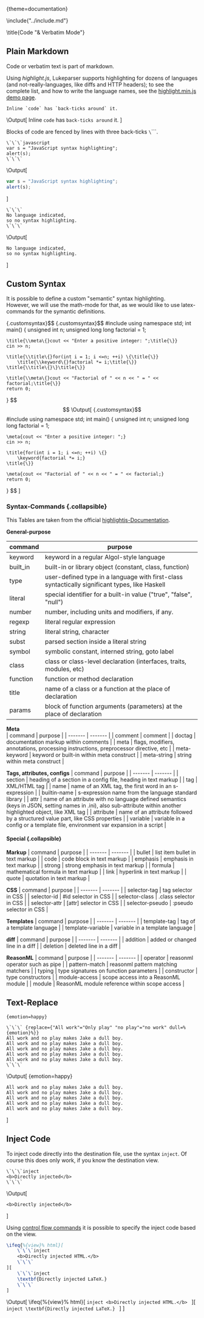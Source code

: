 {theme=documentation}

\include{"../include.md"}

\title{Code "& Verbatim Mode"}



## Plain Markdown
Code or verbatim text is part of markdown.

Using *highlight.js*, Lukeparser supports highlighting for dozens of languages (and not-really-languages, like diffs and HTTP headers); to see the complete list, and how to write the language names, see the [highlight.min.js demo page](http://softwaremaniacs.org/media/soft/highlight/test.html).

```
Inline `code` has `back-ticks around` it.
```
\Output[
Inline `code` has `back-ticks around` it.
]

Blocks of code are fenced by lines with three back-ticks `\`\`\``.



```
\`\`\`javascript
var s = "JavaScript syntax highlighting";
alert(s);
\`\`\`
```
\Output[
```javascript
var s = "JavaScript syntax highlighting";
alert(s);
```
]

 
```
\`\`\`
No language indicated, 
so no syntax highlighting. 
\`\`\`
```
\Output[
```
No language indicated, 
so no syntax highlighting. 
```
]


## Custom Syntax
It is possible to define a custom "semantic" syntax highlighting.  
However, we will use the math-mode for that, as we would like to use latex-commands for the symantic definitions.

{.customsyntax}$$
{.customsyntax}\$\$
#include <iostream>
using namespace std;
int main()
{
    unsigned int n;
    unsigned long long factorial = 1;

    \title{\\meta\{}cout << "Enter a positive integer: ";\title{\}}
    cin >> n;

    \title{\\title\{}for(int i = 1; i <=n; ++i) \{\title{\}}
        \title{\\keyword\{}factorial *= i;\title{\}}
    \title{\\title\{}\}\title{\}}

    \title{\\meta\{}cout << "Factorial of " << n << " = " << factorial;\title{\}}
    return 0;
}
\$\$
$$
\Output[
{.customsyntax}$$
#include <iostream>
using namespace std;
int main()
{
    unsigned int n;
    unsigned long long factorial = 1;

    \meta{cout << "Enter a positive integer: ";}
    cin >> n;

    \title{for(int i = 1; i <=n; ++i) \{}
        \keyword{factorial *= i;}
    \title{\}}

    \meta{cout << "Factorial of " << n << " = " << factorial;}
    return 0;
}
$$
]

### Syntax-Commands {.collapsible}

This Tables are taken from the official [highlightjs-Documentation](https://highlightjs.readthedocs.io/en/latest/css-classes-reference.html).

**General-purpose**                                                          

| command | purpose |
| ------- | ------- |
| keyword                  | keyword in a regular Algol-style language         |
| built\_in                | built-in or library object (constant, class, function)                                         |
| type                     | user-defined type in a language with first-class syntactically significant types, like Haskell     |
| literal                  | special identifier for a built-in value ("true", "false", "null")                                  |
| number                   | number, including units and modifiers, if any.    |
| regexp                   | literal regular expression                        |
| string                   | literal string, character                         |
| subst                    | parsed section inside a literal string            |
| symbol                   | symbolic constant, interned string, goto label    |
| class                    | class or class-level declaration (interfaces, traits, modules, etc)                             |
| function                 | function or method declaration                    |
| title                    | name of a class or a function at the place of declaration                                       |
| params                   | block of function arguments (parameters) at the place of declaration                              |

**Meta**                                                                     
| command | purpose |
| ------- | ------- |
| comment                  | comment                                           |
| doctag                   | documentation markup within comments              |
| meta                     | flags, modifiers, annotations, processing instructions, preprocessor directive, etc         |
| meta-keyword             | keyword or built-in within meta construct         |
| meta-string              | string within meta construct                      |

**Tags, attributes, configs**
| command | purpose |
| ------- | ------- |
| section                  | heading of a section in a config file, heading in text markup                                       |
| tag                      | XML/HTML tag                                      |
| name                     | name of an XML tag, the first word in an s-expression                                      |
| builtin-name             | s-expression name from the language standard library                                           |
| attr                     | name of an attribute with no language defined semantics (keys in JSON, setting names in .ini), also sub-attribute within another highlighted  object, like XML tag                              |
| attribute                | name of an attribute followed by a structured value part, like CSS properties                   |
| variable                 | variable in a config or a template file, environment var expansion in a script             |

#### Special {.collapsible}
**Markup**
| command | purpose |
| ------- | ------- |
| bullet                   | list item bullet in text markup                   |
| code                     | code block in text markup                         |
| emphasis                 | emphasis in text markup                           |
| strong                   | strong emphasis in text markup                    |
| formula                  | mathematical formula in text markup               |
| link                     | hyperlink in text markup                          |
| quote                    | quotation in text markup                          |

**CSS**
| command | purpose |
| ------- | ------- |
| selector-tag             | tag selector in CSS                               |
| selector-id              | #id selector in CSS                               |
| selector-class           | .class selector in CSS                            |
| selector-attr            | [attr] selector in CSS                            |
| selector-pseudo          | :pseudo selector in CSS                           |

**Templates**
| command | purpose |
| ------- | ------- |
| template-tag             | tag of a template language                        |
| template-variable        | variable in a template language                   |

**diff**
| command | purpose |
| ------- | ------- |
| addition                 | added or changed line in a diff                   |
| deletion                 | deleted line in a diff                            |

**ReasonML**
| command | purpose |
| ------- | ------- |
| operator                 | reasonml operator such as pipe                    |
| pattern-match            | reasonml pattern matching matchers                |
| typing                   | type signatures on function parameters            |
| constructor              | type constructors                                 |
| module-access            | scope access into a ReasonML module               |
| module                   | ReasonML module reference within scope access     |



## Text-Replace

```
{emotion=happy}

\`\`\` {replace={"All work"="Only play" "no play"="no work" dull=%{emotion}%}}
All work and no play makes Jake a dull boy.
All work and no play makes Jake a dull boy.
All work and no play makes Jake a dull boy.
All work and no play makes Jake a dull boy.
All work and no play makes Jake a dull boy.
\`\`\`
```
\Output[
{emotion=happy}

``` {replace={"All work"="Only play" "no play"="no work" dull=%{emotion}%}}
All work and no play makes Jake a dull boy.
All work and no play makes Jake a dull boy.
All work and no play makes Jake a dull boy.
All work and no play makes Jake a dull boy.
All work and no play makes Jake a dull boy.
```
]

## Inject Code
To inject code directly into the destination file, use the syntax `inject`.
Of course this does only work, if you know the destination view.
```
\`\`\`inject
<b>Directly injected</b>
\`\`\`
```
\Output[
```inject
<b>Directly injected</b>
```
]

Using [control flow commands](../04-Commands/01-Control-Flow.md) it is possible
to specify the inject code based on the view.
```latex
\ifeq{%{view}% html}[
	\`\`\`inject
	<b>Directly injected HTML.</b>
	\`\`\`
][
	\`\`\`inject
	\textbf{Directly injected LaTeX.}
	\`\`\`
]
```
\Output[
\ifeq{%{view}% html}[
	```inject
	<b>Directly injected HTML.</b>
	```
][
	```inject
	\textbf{Directly injected LaTeX.}
	```
]
]
